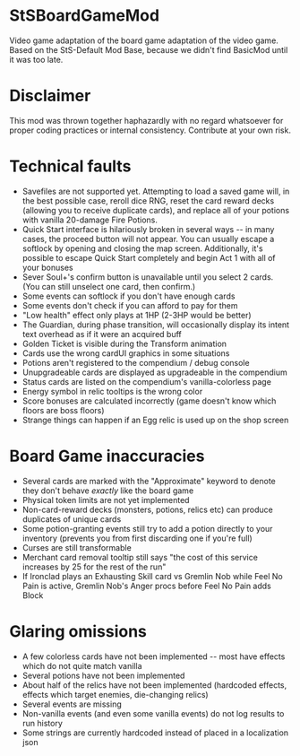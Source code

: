 # StSBoardGameMod
Video game adaptation of the board game adaptation of the video game.
Based on the StS-Default Mod Base, because we didn't find BasicMod until it was too late.

# Disclaimer
This mod was thrown together haphazardly with no regard whatsoever for proper coding practices or internal consistency. Contribute at your own risk.

# Technical faults
- Savefiles are not supported yet.  Attempting to load a saved game will, in the best possible case, reroll dice RNG, reset the card reward decks (allowing you to receive duplicate cards), and replace all of your potions with vanilla 20-damage Fire Potions.
- Quick Start interface is hilariously broken in several ways -- in many cases, the proceed button will not appear. You can usually escape a softlock by opening and closing the map screen. Additionally, it's possible to escape Quick Start completely and begin Act 1 with all of your bonuses
- Sever Soul+'s confirm button is unavailable until you select 2 cards.  (You can still unselect one card, then confirm.)
- Some events can softlock if you don't have enough cards
- Some events don't check if you can afford to pay for them
- "Low health" effect only plays at 1HP (2-3HP would be better)
- The Guardian, during phase transition, will occasionally display its intent text overhead as if it were an acquired buff 
- Golden Ticket is visible during the Transform animation
- Cards use the wrong cardUI graphics in some situations
- Potions aren't registered to the compendium / debug console
- Unupgradeable cards are displayed as upgradeable in the compendium
- Status cards are listed on the compendium's vanilla-colorless page
- Energy symbol in relic tooltips is the wrong color
- Score bonuses are calculated incorrectly (game doesn't know which floors are boss floors)
- Strange things can happen if an Egg relic is used up on the shop screen

# Board Game inaccuracies
- Several cards are marked with the "Approximate" keyword to denote they don't behave *exactly* like the board game
- Physical token limits are not yet implemented
- Non-card-reward decks (monsters, potions, relics etc) can produce duplicates of unique cards
- Some potion-granting events still try to add a potion directly to your inventory (prevents you from first discarding one if you're full)
- Curses are still transformable
- Merchant card removal tooltip still says "the cost of this service increases by 25 for the rest of the run"
- If Ironclad plays an Exhausting Skill card vs Gremlin Nob while Feel No Pain is active, Gremlin Nob's Anger procs before Feel No Pain adds Block

# Glaring omissions
- A few colorless cards have not been implemented -- most have effects which do not quite match vanilla
- Several potions have not been implemented
- About half of the relics have not been implemented (hardcoded effects, effects which target enemies, die-changing relics)
- Several events are missing
- Non-vanilla events (and even some vanilla events) do not log results to run history
- Some strings are currently hardcoded instead of placed in a localization json
